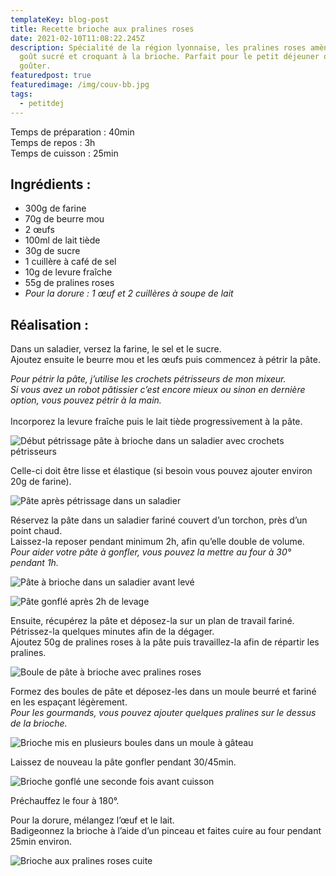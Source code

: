 ```yaml
---
templateKey: blog-post
title: Recette brioche aux pralines roses
date: 2021-02-10T11:08:22.245Z
description: Spécialité de la région lyonnaise, les pralines roses amènent un
  goût sucré et croquant à la brioche. Parfait pour le petit déjeuner ou pour le
  goûter.
featuredpost: true
featuredimage: /img/couv-bb.jpg
tags:
  - petitdej
---
```

Temps de préparation : 40min\
Temps de repos : 3h\
Temps de cuisson : 25min

## Ingrédients :

* 300g de farine
* 70g de beurre mou
* 2 œufs
* 100ml de lait tiède
* 30g de sucre
* 1 cuillère à café de sel
* 10g de levure fraîche
* 55g de pralines roses
* *Pour la dorure : 1 œuf et 2 cuillères à soupe de lait*

## Réalisation :

Dans un saladier, versez la farine, le sel et le sucre. \
Ajoutez ensuite le beurre mou et les œufs puis commencez à pétrir la pâte.

*Pour pétrir la pâte, j’utilise les crochets pétrisseurs de mon mixeur.*\
*Si vous avez un robot pâtissier c’est encore mieux ou sinon en dernière option, vous pouvez pétrir à la main.* \
\
Incorporez la levure fraîche puis le lait tiède progressivement à la pâte.

![Début pétrissage pâte à brioche dans un saladier avec crochets pétrisseurs ](/img/petrissage-pate.jpg "Pétrissage pâte ")

Celle-ci doit être lisse et élastique (si besoin vous pouvez ajouter environ 20g de farine).

![Pâte après pétrissage dans un saladier](/img/patebrioche.jpg "Pâte pétrit")

Réservez la pâte dans un saladier fariné couvert d’un torchon, près d’un point chaud.\
Laissez-la reposer pendant minimum 2h, afin qu’elle double de volume.\
*Pour aider votre pâte à gonfler, vous pouvez la mettre au four à 30° pendant 1h.*

![Pâte à brioche dans un saladier avant levé](/img/pate-2.jpg "Pâte à brioche avant levé")

![Pâte gonflé après 2h de levage](/img/pate-gonfle.jpg "Pâte gonflé")

Ensuite, récupérez la pâte et déposez-la sur un plan de travail fariné.\
Pétrissez-la quelques minutes afin de la dégager.\
Ajoutez 50g de pralines roses à la pâte puis travaillez-la afin de répartir les pralines.

![Boule de pâte à brioche avec pralines roses](/img/praline.jpg "Pâte à brioche avec pralines roses")

Formez des boules de pâte et déposez-les dans un moule beurré et fariné en les espaçant légèrement.\
*Pour les gourmands, vous pouvez ajouter quelques pralines sur le dessus de la brioche.*

![Brioche mis en plusieurs boules dans un moule à gâteau ](/img/boule-brioche.jpg "Brioche en formation ")

Laissez de nouveau la pâte gonfler pendant 30/45min.

![Brioche gonflé une seconde fois avant cuisson ](/img/broche-avant-cuisson.jpg "Brioche gonflé avant cuisson ")

Préchauffez le four à 180°.

Pour la dorure, mélangez l’œuf et le lait.\
Badigeonnez la brioche à l’aide d’un pinceau et faites cuire au four pendant 25min environ.

![Brioche aux pralines roses cuite ](/img/brioche-cuite-.jpg "Brioche cuite ")